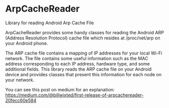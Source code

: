 # ArpCacheReader
Library for reading Android Arp Cache File

ArpCacheReader provides some handy classes for reading the Android ARP (Address Resolution Protocol) cache file which 
resides at /proc/net/arp on your Android phone. 

The ARP cache file contains a mapping of IP addresses for your local Wi-Fi network. The file contains some useful information
such as the MAC address corresponding to each IP address, hardware type, and some additional fields. This library
reads the ARP cache file on your Android device and provides classes that present this information for each node on
your network.

You can see this post on medium for an explanation: https://medium.com/@billwixted/first-release-of-arpcachereader-20fecc60e584
